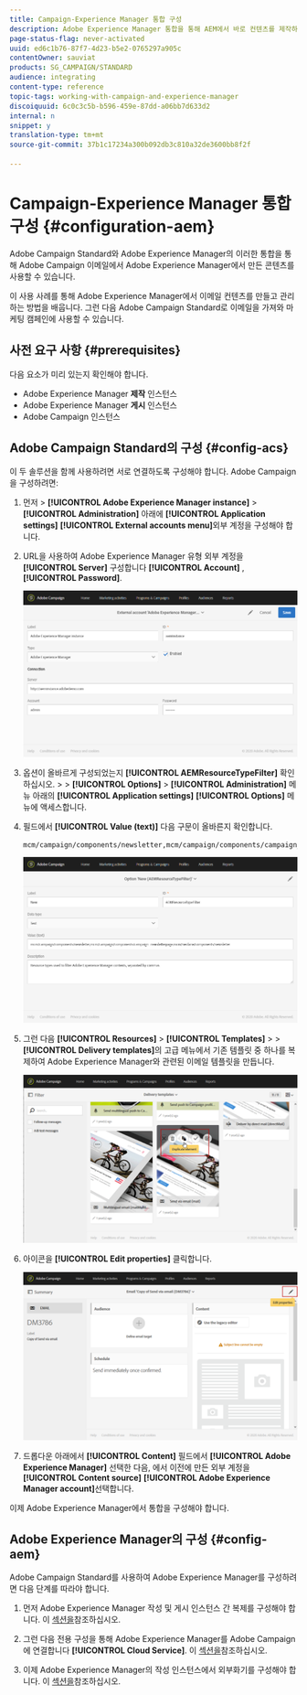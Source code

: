 ```yaml
---
title: Campaign-Experience Manager 통합 구성
description: Adobe Experience Manager 통합을 통해 AEM에서 바로 컨텐츠를 제작하고 나중에 Adobe Campaign에서 사용할 수 있습니다.
page-status-flag: never-activated
uuid: ed6c1b76-87f7-4d23-b5e2-0765297a905c
contentOwner: sauviat
products: SG_CAMPAIGN/STANDARD
audience: integrating
content-type: reference
topic-tags: working-with-campaign-and-experience-manager
discoiquuid: 6c0c3c5b-b596-459e-87dd-a06bb7d633d2
internal: n
snippet: y
translation-type: tm+mt
source-git-commit: 37b1c17234a300b092db3c810a32de3600bb8f2f

---
```



# Campaign-Experience Manager 통합 구성 {#configuration-aem}

Adobe Campaign Standard와 Adobe Experience Manager의 이러한 통합을 통해 Adobe Campaign 이메일에서 Adobe Experience Manager에서 만든 콘텐츠를 사용할 수 있습니다.

이 사용 사례를 통해 Adobe Experience Manager에서 이메일 컨텐츠를 만들고 관리하는 방법을 배웁니다. 그런 다음 Adobe Campaign Standard로 이메일을 가져와 마케팅 캠페인에 사용할 수 있습니다.

## 사전 요구 사항 {#prerequisites}

다음 요소가 미리 있는지 확인해야 합니다.

* Adobe Experience Manager **제작** 인스턴스
* Adobe Experience Manager **게시** 인스턴스
* Adobe Campaign 인스턴스

## Adobe Campaign Standard의 구성 {#config-acs}

이 두 솔루션을 함께 사용하려면 서로 연결하도록 구성해야 합니다.
Adobe Campaign을 구성하려면:

1. 먼저 > **[!UICONTROL Adobe Experience Manager instance]** > **[!UICONTROL Administration]** 아래에 **[!UICONTROL Application settings]** **[!UICONTROL External accounts menu]**&#x200B;외부 계정을 구성해야 합니다.

1. URL을 사용하여 Adobe Experience Manager 유형 외부 계정을 **[!UICONTROL Server]** 구성합니다 **[!UICONTROL Account]** , **[!UICONTROL Password]**.

   ![](assets/aem_1.png)

1. 옵션이 올바르게 구성되었는지 **[!UICONTROL AEMResourceTypeFilter]** 확인하십시오. > > **[!UICONTROL Options]** > **[!UICONTROL Administration]** 메뉴 아래의 **[!UICONTROL Application settings]** **[!UICONTROL Options]** 메뉴에 액세스합니다.

1. 필드에서 **[!UICONTROL Value (text)]** 다음 구문이 올바른지 확인합니다.

   ```
   mcm/campaign/components/newsletter,mcm/campaign/components/campaign_newsletterpage,mcm/neolane/components/newsletter
   ```

   ![](assets/aem_2.png)

1. 그런 다음 **[!UICONTROL Resources]** > **[!UICONTROL Templates]** > > **[!UICONTROL Delivery templates]**&#x200B;의 고급 메뉴에서 기존 템플릿 중 하나를 복제하여 Adobe Experience Manager와 관련된 이메일 템플릿을 만듭니다.

   ![](assets/aem_3.png)

1. 아이콘을 **[!UICONTROL Edit properties]** 클릭합니다.

   ![](assets/aem_4.png)

1. 드롭다운 아래에서 **[!UICONTROL Content]** 필드에서 **[!UICONTROL Adobe Experience Manager]** 선택한 다음, 에서 이전에 만든 외부 계정을 **[!UICONTROL Content source]** **[!UICONTROL Adobe Experience Manager account]**&#x200B;선택합니다.

이제 Adobe Experience Manager에서 통합을 구성해야 합니다.

## Adobe Experience Manager의 구성 {#config-aem}

Adobe Campaign Standard를 사용하여 Adobe Experience Manager를 구성하려면 다음 단계를 따라야 합니다.

1. 먼저 Adobe Experience Manager 작성 및 게시 인스턴스 간 복제를 구성해야 합니다. 이 [섹션을](https://docs.adobe.com/content/help/en/experience-manager-65/administering/integration/campaignstandard.html#configuring-adobe-experience-manager)참조하십시오.

1. 그런 다음 전용 구성을 통해 Adobe Experience Manager를 Adobe Campaign에 연결합니다 **[!UICONTROL Cloud Service]**. 이 [섹션을](https://docs.adobe.com/content/help/en/experience-manager-65/administering/integration/campaignstandard.html#connecting-aem-to-adobe-campaign)참조하십시오.

1. 이제 Adobe Experience Manager의 작성 인스턴스에서 외부화기를 구성해야 합니다. 이 [섹션을](https://docs.adobe.com/content/help/en/experience-manager-65/administering/integration/campaignstandard.html#configuring-the-externalizer)참조하십시오.

